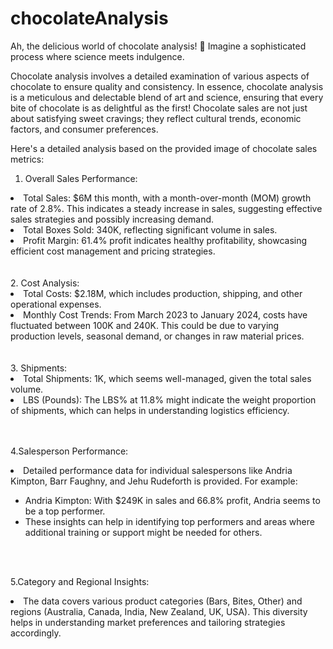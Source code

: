 # chocolateAnalysis

Ah, the delicious world of chocolate analysis! 🍫 Imagine a sophisticated process where science meets indulgence.

Chocolate analysis involves a detailed examination of various aspects of chocolate to ensure quality and consistency.
In essence, chocolate analysis is a meticulous and delectable blend of art and science, ensuring that every bite of chocolate is as delightful as the first!
Chocolate sales are not just about satisfying sweet cravings; they reflect cultural trends, economic factors, and consumer preferences.

Here's a detailed analysis based on the provided image of chocolate sales metrics:
1. Overall Sales Performance:

<li>Total Sales: $6M this month, with a month-over-month (MOM) growth rate of 2.8%. This indicates a steady increase in sales, suggesting effective sales strategies and possibly increasing demand.</li>

<li>Total Boxes Sold: 340K, reflecting significant volume in sales.</li>

<li>Profit Margin: 61.4% profit indicates healthy profitability, showcasing efficient cost management and pricing strategies.</li>
<br/>
<br/>
2. Cost Analysis:

<li>Total Costs: $2.18M, which includes production, shipping, and other operational expenses.</li>

<li>Monthly Cost Trends: From March 2023 to January 2024, costs have fluctuated between 100K and 240K. This could be due to varying production levels, seasonal demand, or changes in raw material prices.</li>

<br/>
<br/>
3. Shipments:

<li>Total Shipments: 1K, which seems well-managed, given the total sales volume.</li>

<li>LBS (Pounds): The LBS% at 11.8% might indicate the weight proportion of shipments, which can helps in understanding logistics efficiency.</li>

<br/>
<br/>

4.Salesperson Performance:

  <li>Detailed performance data for individual salespersons like Andria Kimpton, Barr Faughny, and Jehu Rudeforth is provided. For example:</li>
  <ul>
  <li>Andria Kimpton: With $249K in sales and 66.8% profit, Andria seems to be a top performer.</li>

  <li>These insights can help in identifying top performers and areas where additional training or support might be needed for others.</li>
</ul>



<br/>
<br/>

5.Category and Regional Insights:

<li>The data covers various product categories (Bars, Bites, Other) and regions (Australia, Canada, India, New Zealand, UK, USA). This diversity helps in understanding market preferences and tailoring strategies accordingly.</li>


<br/>
<br/>
